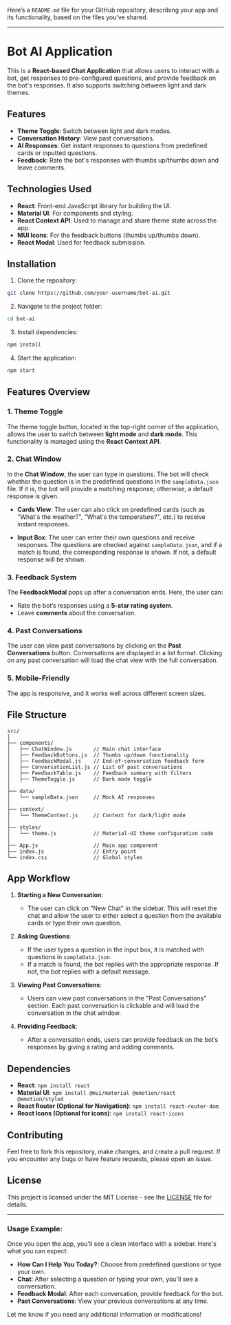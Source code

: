 Here’s a `README.md` file for your GitHub repository, describing your app and its functionality, based on the files you’ve shared.

---

# **Bot AI Application**

This is a **React-based Chat Application** that allows users to interact with a bot, get responses to pre-configured questions, and provide feedback on the bot's responses. It also supports switching between light and dark themes.

## **Features**

- **Theme Toggle**: Switch between light and dark modes.
- **Conversation History**: View past conversations.
- **AI Responses**: Get instant responses to questions from predefined cards or inputted questions.
- **Feedback**: Rate the bot's responses with thumbs up/thumbs down and leave comments.

## **Technologies Used**

- **React**: Front-end JavaScript library for building the UI.
- **Material UI**: For components and styling.
- **React Context API**: Used to manage and share theme state across the app.
- **MUI Icons**: For the feedback buttons (thumbs up/thumbs down).
- **React Modal**: Used for feedback submission.

## **Installation**

1. Clone the repository:

```bash
git clone https://github.com/your-username/bot-ai.git
```

2. Navigate to the project folder:

```bash
cd bot-ai
```

3. Install dependencies:

```bash
npm install
```

4. Start the application:

```bash
npm start
```

## **Features Overview**

### **1. Theme Toggle**
The theme toggle button, located in the top-right corner of the application, allows the user to switch between **light mode** and **dark mode**. This functionality is managed using the **React Context API**.

### **2. Chat Window**
In the **Chat Window**, the user can type in questions. The bot will check whether the question is in the predefined questions in the `sampleData.json` file. If it is, the bot will provide a matching response; otherwise, a default response is given.

- **Cards View**: The user can also click on predefined cards (such as "What's the weather?", "What's the temperature?", etc.) to receive instant responses.
  
- **Input Box**: The user can enter their own questions and receive responses. The questions are checked against `sampleData.json`, and if a match is found, the corresponding response is shown. If not, a default response will be shown.

### **3. Feedback System**
The **FeedbackModal** pops up after a conversation ends. Here, the user can:
- Rate the bot’s responses using a **5-star rating system**.
- Leave **comments** about the conversation.

### **4. Past Conversations**
The user can view past conversations by clicking on the **Past Conversations** button. Conversations are displayed in a list format. Clicking on any past conversation will load the chat view with the full conversation.

### **5. Mobile-Friendly**
The app is responsive, and it works well across different screen sizes.

## **File Structure**

```plaintext
src/
│
├── components/
│   ├── ChatWindow.js       // Main chat interface
│   ├── FeedbackButtons.js  // Thumbs up/down functionality
│   ├── FeedbackModal.js    // End-of-conversation feedback form
│   ├── ConversationList.js // List of past conversations
│   ├── FeedbackTable.js    // Feedback summary with filters
│   ├── ThemeToggle.js      // Dark mode toggle
│
├── data/
│   └── sampleData.json     // Mock AI responses
│
├── context/
│   └── ThemeContext.js     // Context for dark/light mode
│
├── styles/
│   └── theme.js            // Material-UI theme configuration code
│
├── App.js                  // Main app component
├── index.js                // Entry point
└── index.css               // Global styles
```

## **App Workflow**

1. **Starting a New Conversation**: 
   - The user can click on "New Chat" in the sidebar. This will reset the chat and allow the user to either select a question from the available cards or type their own question.
  
2. **Asking Questions**: 
   - If the user types a question in the input box, it is matched with questions in `sampleData.json`.
   - If a match is found, the bot replies with the appropriate response. If not, the bot replies with a default message.

3. **Viewing Past Conversations**: 
   - Users can view past conversations in the "Past Conversations" section. Each past conversation is clickable and will load the conversation in the chat window.

4. **Providing Feedback**: 
   - After a conversation ends, users can provide feedback on the bot’s responses by giving a rating and adding comments. 

## **Dependencies**

- **React**: `npm install react`
- **Material UI**: `npm install @mui/material @emotion/react @emotion/styled`
- **React Router (Optional for Navigation)**: `npm install react-router-dom`
- **React Icons (Optional for icons)**: `npm install react-icons`

## **Contributing**

Feel free to fork this repository, make changes, and create a pull request. If you encounter any bugs or have feature requests, please open an issue.

## **License**

This project is licensed under the MIT License - see the [LICENSE](LICENSE) file for details.

---

### **Usage Example**:

Once you open the app, you'll see a clean interface with a sidebar. Here's what you can expect:
- **How Can I Help You Today?**: Choose from predefined questions or type your own.
- **Chat**: After selecting a question or typing your own, you'll see a conversation.
- **Feedback Modal**: After each conversation, provide feedback for the bot.
- **Past Conversations**: View your previous conversations at any time.

Let me know if you need any additional information or modifications!

